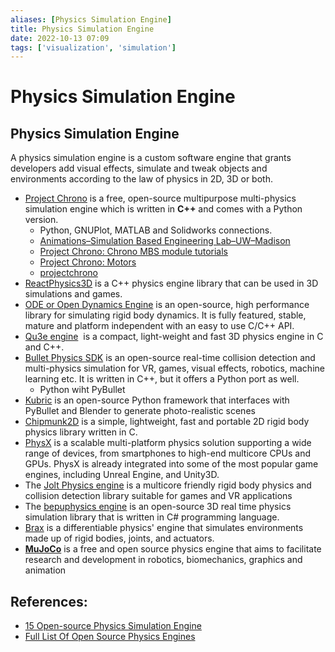 ```yaml
---
aliases: [Physics Simulation Engine]
title: Physics Simulation Engine
date: 2022-10-13 07:09
tags: ['visualization', 'simulation']
---
```


# Physics Simulation Engine

## Physics Simulation Engine

A physics simulation engine is a custom software engine that grants developers add visual effects, simulate and tweak objects and environments according to the law of physics in 2D, 3D or both.

- [Project Chrono](https://projectchrono.org/) is a free, open-source multipurpose multi-physics simulation engine which is written in **C++** and comes with a Python version.
  - Python, GNUPlot, MATLAB and Solidworks connections.
  - [Animations–Simulation Based Engineering Lab–UW–Madison](https://sbel.wisc.edu/Animations/)
  - [Project Chrono: Chrono MBS module tutorials](https://api.projectchrono.org/tutorial_table_of_content_chrono_mbs.html)
  - [Project Chrono: Motors](https://api.projectchrono.org/motors.html)
  - [projectchrono](https://github.com/projectchrono)
- [ReactPhysics3D](https://www.reactphysics3d.com/) is a C++ physics engine library that can be used in 3D simulations and games.
- [ODE or Open Dynamics Engine](https://www.ode.org/) is an open-source, high performance library for simulating rigid body dynamics. It is fully featured, stable, mature and platform independent with an easy to use C/C++ API.
- [Qu3e engine](https://github.com/RandyGaul/qu3e)  is a compact, light-weight and fast 3D physics engine in C and C++.
- [Bullet Physics SDK](https://github.com/bulletphysics/bullet3/) is an open-source real-time collision detection and multi-physics simulation for VR, games, visual effects, robotics, machine learning etc. It is written in C++, but it offers a Python port as well.
  - Python wiht PyBullet
- [Kubric](https://github.com/google-research/kubric) is an open-source Python framework that interfaces with PyBullet and Blender to generate photo-realistic scenes
- [Chipmunk2D](https://chipmunk-physics.net/) is a simple, lightweight, fast and portable 2D rigid body physics library written in C.
- [PhysX](https://github.com/NVIDIAGameWorks/PhysX) is a scalable multi-platform physics solution supporting a wide range of devices, from smartphones to high-end multicore CPUs and GPUs. PhysX is already integrated into some of the most popular game engines, including Unreal Engine, and Unity3D.
- The [Jolt Physics engine](https://github.com/jrouwe/JoltPhysics) is a multicore friendly rigid body physics and collision detection library suitable for games and VR applications
- The [bepuphysics engine](https://github.com/bepu/bepuphysics2) is an open-source 3D real time physics simulation library that is written in C# programming language.
- [Brax](https://github.com/google/brax) is a differentiable physics' engine that simulates environments made up of rigid bodies, joints, and actuators.
- **[MuJoCo](https://mujoco.org/)** is a free and open source physics engine that aims to facilitate research and development in robotics, biomechanics, graphics and animation

## References:

- [15 Open-source Physics Simulation Engine](https://medevel.com/os-physics-engine/)
- [Full List Of Open Source Physics Engines](https://www.tapirgames.com/blog/open-source-physics-engines)
